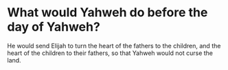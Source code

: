# What would Yahweh do before the day of Yahweh?

He would send Elijah to turn the heart of the fathers to the children, and the heart of the children to their fathers, so that Yahweh would not curse the land.
